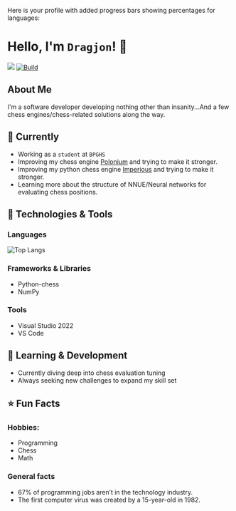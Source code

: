 Here is your profile with added progress bars showing percentages for languages:

# Hello, I'm ```Dragjon```! 👋
![](https://komarev.com/ghpvc/?username=Dragjon) [![Build](https://img.shields.io/badge/Build-Passing-brightgreen)](https://github.com/Dragjon)
## About Me
I'm a software developer developing nothing other than insanity...And a few chess engines/chess-related solutions along the way. 
## 💼 Currently
- Working as a ```student``` at ```BPGHS```
- Improving my chess engine <a href="https://github.com/Dragjon/Polonium">Polonium</a> and trying to make it stronger.
- Improving my python chess engine <a href="https://github.com/Dragjon/Imperious">Imperious</a> and trying to make it stronger.
- Learning more about the structure of NNUE/Neural networks for evaluating chess positions.

## 🔧 Technologies & Tools

### **Languages**
![Top Langs](https://github-readme-stats.vercel.app/api/top-langs/?username=Dragjon&theme=tokyonight)

### **Frameworks & Libraries**
- Python-chess
- NumPy

### **Tools**
- Visual Studio 2022
- VS Code

## 🌱 Learning & Development
- Currently diving deep into chess evaluation tuning
- Always seeking new challenges to expand my skill set

## ⭐ Fun Facts
### **Hobbies**: 
- Programming
- Chess
- Math

### **General facts**
- 67% of programming jobs aren’t in the technology industry.
- The first computer virus was created by a 15-year-old in 1982.
